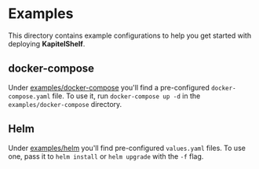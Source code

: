 # Examples

This directory contains example configurations to help you get started with deploying **KapitelShelf**.

## docker-compose

Under [examples/docker-compose](./docker-compose/) you'll find a pre-configured `docker-compose.yaml` file. To use it, run `docker-compose up -d` in the `examples/docker-compose` directory.

## Helm

Under [examples/helm](./helm/) you'll find pre-configured `values.yaml` files. To use one, pass it to `helm install` or `helm upgrade` with the `-f` flag.
